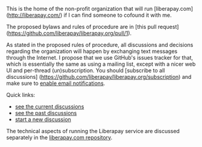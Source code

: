 This is the home of the non-profit organization that will run [liberapay.com]
(http://liberapay.com/) if I can find someone to cofound it with me.

The proposed bylaws and rules of procedure are in [this pull request]
(https://github.com/liberapay/liberapay.org/pull/1).

As stated in the proposed rules of procedure, all discussions and decisions
regarding the organization will happen by exchanging text messages through the
Internet. I propose that we use GitHub's issues tracker for that, which is
essentially the same as using a mailing list, except with a nicer web UI and
per-thread (un)subscription. You should [subscribe to all discussions]
(https://github.com/liberapay/liberapay.org/subscription) and make sure to
[enable email notifications](https://github.com/settings/notifications).

Quick links:

- [see the current discussions](https://github.com/liberapay/liberapay.org/issues?q=is%3Aopen)
- [see the past discussions](https://github.com/liberapay/liberapay.org/issues?q=is%3Aclosed)
- [start a new discussion](https://github.com/liberapay/liberapay.org/issues/new)

The technical aspects of running the Liberapay service are discussed separately
in the [liberapay.com repository](https://github.com/liberapay/liberapay.com).
